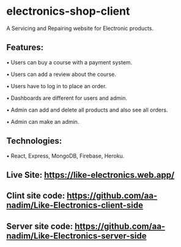 # electronics-shop-client

A Servicing and Repairing website for Electronic products.
## Features:

  • Users can buy a course with a payment system.
  
  • Users can add a review about the course. 
  
  • Users have to log in to place an order.
  
  • Dashboards are different for users and admin.
  
  • Admin can add and delete all products and also see all orders. 
  
  • Admin can make an admin.

## Technologies: 

  • React, Express, MongoDB, Firebase, Heroku. 

## Live Site: https://like-electronics.web.app/
## Clint site code: https://github.com/aa-nadim/Like-Electronics-client-side
## Server site code: https://github.com/aa-nadim/Like-Electronics-server-side

